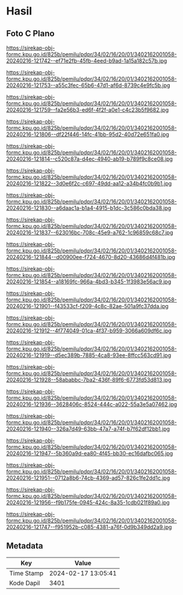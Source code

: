 # Hasil

## Foto C Plano

https://sirekap-obj-formc.kpu.go.id/825b/pemilu/pdpr/34/02/16/20/01/3402162001058-20240216-121742--ef71e2fb-45fb-4eed-b9ad-1a15a182c57b.jpg

https://sirekap-obj-formc.kpu.go.id/825b/pemilu/pdpr/34/02/16/20/01/3402162001058-20240216-121753--a55c3fec-65b6-47d1-af6d-8739c4e9fc5b.jpg

https://sirekap-obj-formc.kpu.go.id/825b/pemilu/pdpr/34/02/16/20/01/3402162001058-20240216-121759--fa2e56b3-ed6f-4f2f-a0e1-c4c23b5f9682.jpg

https://sirekap-obj-formc.kpu.go.id/825b/pemilu/pdpr/34/02/16/20/01/3402162001058-20240216-121806--df22f446-14fc-41bb-95d2-40d72e651fa0.jpg

https://sirekap-obj-formc.kpu.go.id/825b/pemilu/pdpr/34/02/16/20/01/3402162001058-20240216-121814--c520c87a-d4ec-4940-ab19-b789f9c8ce08.jpg

https://sirekap-obj-formc.kpu.go.id/825b/pemilu/pdpr/34/02/16/20/01/3402162001058-20240216-121822--3d0e6f2c-c697-49dd-aa12-a34b4fc0b9b1.jpg

https://sirekap-obj-formc.kpu.go.id/825b/pemilu/pdpr/34/02/16/20/01/3402162001058-20240216-121830--a6daac1a-b1a4-4915-b1dc-3c586c0bda38.jpg

https://sirekap-obj-formc.kpu.go.id/825b/pemilu/pdpr/34/02/16/20/01/3402162001058-20240216-121837--623016bc-708c-45e9-a762-1c96859c68c7.jpg

https://sirekap-obj-formc.kpu.go.id/825b/pemilu/pdpr/34/02/16/20/01/3402162001058-20240216-121844--d00900ee-f724-4670-8d20-43686d4f481b.jpg

https://sirekap-obj-formc.kpu.go.id/825b/pemilu/pdpr/34/02/16/20/01/3402162001058-20240216-121854--a18169fc-966a-4bd3-b345-1f3983e56ac9.jpg

https://sirekap-obj-formc.kpu.go.id/825b/pemilu/pdpr/34/02/16/20/01/3402162001058-20240216-121901--f43533cf-f209-4c8c-82ae-501a9fc37dda.jpg

https://sirekap-obj-formc.kpu.go.id/825b/pemilu/pdpr/34/02/16/20/01/3402162001058-20240216-121912--4f774049-01ca-4f37-b959-3066a609df6c.jpg

https://sirekap-obj-formc.kpu.go.id/825b/pemilu/pdpr/34/02/16/20/01/3402162001058-20240216-121919--d5ec389b-7885-4ca8-93ee-8ffcc563cd91.jpg

https://sirekap-obj-formc.kpu.go.id/825b/pemilu/pdpr/34/02/16/20/01/3402162001058-20240216-121928--58ababbc-7ba2-436f-89f6-6773fd53d813.jpg

https://sirekap-obj-formc.kpu.go.id/825b/pemilu/pdpr/34/02/16/20/01/3402162001058-20240216-121936--3628406c-8524-444c-a022-55a3e5a07462.jpg

https://sirekap-obj-formc.kpu.go.id/825b/pemilu/pdpr/34/02/16/20/01/3402162001058-20240216-121940--326a7d49-63bb-47a7-a74f-b7f62df12bb1.jpg

https://sirekap-obj-formc.kpu.go.id/825b/pemilu/pdpr/34/02/16/20/01/3402162001058-20240216-121947--5b360a9d-ea80-4f45-bb30-ec16dafbc065.jpg

https://sirekap-obj-formc.kpu.go.id/825b/pemilu/pdpr/34/02/16/20/01/3402162001058-20240216-121951--0712a8b6-74cb-4369-ad57-826c1fe2dd1c.jpg

https://sirekap-obj-formc.kpu.go.id/825b/pemilu/pdpr/34/02/16/20/01/3402162001058-20240216-121956--f9b175fe-0945-424c-8a35-1cdb021f89a0.jpg

https://sirekap-obj-formc.kpu.go.id/825b/pemilu/pdpr/34/02/16/20/01/3402162001058-20240216-121747--f951952b-c085-4381-a76f-0d9b349dd2a9.jpg


## Metadata

| Key        | Value               |
| ---------- | ------------------- |
| Time Stamp | 2024-02-17 13:05:41 |
| Kode Dapil | 3401                |



